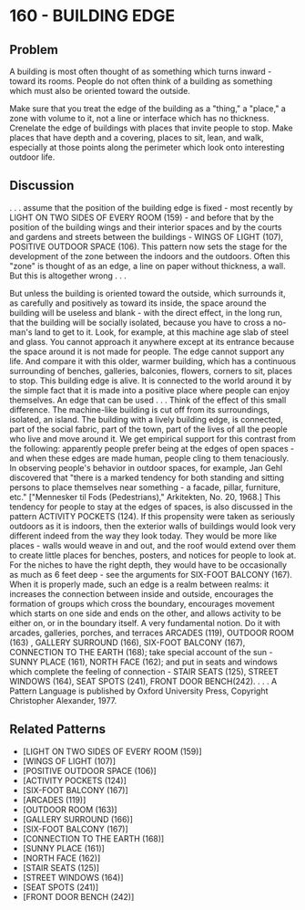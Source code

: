 # 160 - BUILDING EDGE

## Problem

A building is most often thought of as something which turns inward - toward its rooms. People do not often think of a building as something which must also be oriented toward the outside.

Make sure that you treat the edge of the building as a "thing," a "place," a zone with volume to it, not a line or interface which has no thickness. Crenelate the edge of buildings with places that invite people to stop. Make places that have depth and a covering, places to sit, lean, and walk, especially at those points along the perimeter which look onto interesting outdoor life.

## Discussion

. . . assume that the position of the building edge is fixed - most recently by LIGHT ON TWO SIDES OF EVERY ROOM (159) - and before that by the position of the building wings and their interior spaces and by the courts and gardens and streets between the buildings - WINGS OF LIGHT (107), POSITIVE OUTDOOR SPACE (106). This pattern now sets the stage for the development of the zone between the indoors and the outdoors. Often this "zone" is thought of as an edge, a line on paper without thickness, a wall. But this is altogether wrong . . .

But unless the building is oriented toward the outside, which surrounds it, as carefully and positively as toward its inside, the space around the building will be useless and blank - with the direct effect, in the long run, that the building will be socially isolated, because you have to cross a no-man's land to get to it. Look, for example, at this machine age slab of steel and glass. You cannot approach it anywhere except at its entrance because the space around it is not made for people. The edge cannot support any life. And compare it with this older, warmer building, which has a continuous surrounding of benches, galleries, balconies, flowers, corners to sit, places to stop. This building edge is alive. It is connected to the world around it by the simple fact that it is made into a positive place where people can enjoy themselves. An edge that can be used . . . Think of the effect of this small difference. The machine-like building is cut off from its surroundings, isolated, an island. The building with a lively building edge, is connected, part of the social fabric, part of the town, part of the lives of all the people who live and move around it. We get empirical support for this contrast from the following: apparently people prefer being at the edges of open spaces - and when these edges are made human, people cling to them tenaciously. In observing people's behavior in outdoor spaces, for example, Jan Gehl discovered that "there is a marked tendency for both standing and sitting persons to place themselves near something - a facade, pillar, furniture, etc." ["Mennesker til Fods (Pedestrians)," Arkitekten, No. 20, 1968.] This tendency for people to stay at the edges of spaces, is also discussed in the pattern ACTIVITY POCKETS (124). If this propensity were taken as seriously outdoors as it is indoors, then the exterior walls of buildings would look very different indeed from the way they look today. They would be more like places - walls would weave in and out, and the roof would extend over them to create little places for benches, posters, and notices for people to look at. For the niches to have the right depth, they would have to be occasionally as much as 6 feet deep - see the arguments for SIX-FOOT BALCONY (167). When it is properly made, such an edge is a realm between realms: it increases the connection between inside and outside, encourages the formation of groups which cross the boundary, encourages movement which starts on one side and ends on the other, and allows activity to be either on, or in the boundary itself. A very fundamental notion. Do it with arcades, galleries, porches, and terraces ARCADES (119), OUTDOOR ROOM (163) , GALLERY SURROUND (166), SIX-FOOT BALCONY (167), CONNECTION TO THE EARTH (168); take special account of the sun - SUNNY PLACE (161), NORTH FACE (162); and put in seats and windows which complete the feeling of connection - STAIR SEATS (125), STREET WINDOWS (164), SEAT SPOTS (241), FRONT DOOR BENCH(242). . . . A Pattern Language is published by Oxford University Press, Copyright Christopher Alexander, 1977.

## Related Patterns

- [LIGHT ON TWO SIDES OF EVERY ROOM (159)]
- [WINGS OF LIGHT (107)]
- [POSITIVE OUTDOOR SPACE (106)]
- [ACTIVITY POCKETS (124)]
- [SIX-FOOT BALCONY (167)]
- [ARCADES (119)]
- [OUTDOOR ROOM (163)]
- [GALLERY SURROUND (166)]
- [SIX-FOOT BALCONY (167)]
- [CONNECTION TO THE EARTH (168)]
- [SUNNY PLACE (161)]
- [NORTH FACE (162)]
- [STAIR SEATS (125)]
- [STREET WINDOWS (164)]
- [SEAT SPOTS (241)]
- [FRONT DOOR BENCH (242)]

